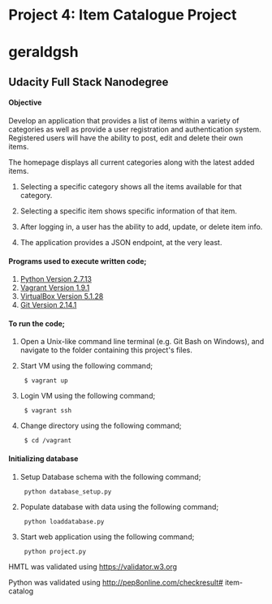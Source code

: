 # Project 4: Item Catalogue Project
# geraldgsh
## Udacity Full Stack Nanodegree

#### Objective

Develop an application that provides a list of items within a variety of categories as well as provide a user registration and authentication system. Registered users will have the ability to post, edit and delete their own items.

The homepage displays all current categories along with the latest added items. 

1. Selecting a specific category shows all the items available for that category.

2. Selecting a specific item shows specific information of that item.

3. After logging in, a user has the ability to add, update, or delete item info.

4. The application provides a JSON endpoint, at the very least.


#### Programs used to execute written code;

  1. [Python Version 2.7.13](https://www.python.org/)
  2. [Vagrant Version 1.9.1](https://www.vagrantup.com/)
  3. [VirtualBox Version 5.1.28 ](https://www.virtualbox.org/)
  4. [Git Version 2.14.1](https://git-scm.com/)


#### To run the code;

1. Open a Unix-like command line terminal (e.g. Git Bash on Windows), and navigate to the folder containing this project's files.

2. Start VM using the following command;

        $ vagrant up

3. Login VM using the following command;

        $ vagrant ssh

4. Change directory using the following command;

        $ cd /vagrant


#### Initializing database 

1. Setup Database schema with the following command;

        python database_setup.py

2. Populate database with data using the following command;

        python loaddatabase.py

2. Start web application using the following command;

        python project.py


HMTL was validated using https://validator.w3.org

Python was validated using http://pep8online.com/checkresult# item-catalog
